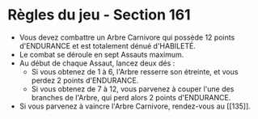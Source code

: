 # Règles du jeu - Section 161

- Vous devez combattre un Arbre Carnivore qui possède 12 points d'ENDURANCE et est totalement dénué d'HABILETÉ.
- Le combat se déroule en sept Assauts maximum.
- Au début de chaque Assaut, lancez deux dés :
  - Si vous obtenez de 1 à 6, l'Arbre resserre son étreinte, et vous perdez 2 points d'ENDURANCE.
  - Si vous obtenez de 7 à 12, vous parvenez à couper l'une des branches de l'Arbre, qui perd alors 2 points d'ENDURANCE.
- Si vous parvenez à vaincre l'Arbre Carnivore, rendez-vous au [[135]].